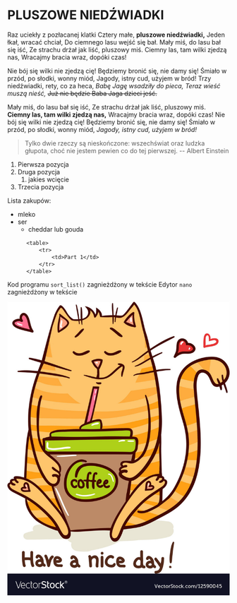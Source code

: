 # PLUSZOWE NIEDŹWIADKI

Raz uciekły z pozłacanej klatki Cztery małe, **pluszowe niedźwiadki,** Jeden łkał, wracać chciał, Do ciemnego lasu wejść się bał. Mały miś, do lasu bał się iść, Ze strachu drżał jak liść, pluszowy miś. Ciemny las, tam wilki zjedzą nas, Wracajmy bracia wraz, dopóki czas!

Nie bój się wilki nie zjedzą cię! Będziemy bronić się, nie damy się! Śmiało w przód, po słodki, wonny miód, Jagody, istny cud, użyjem w bród! Trzy niedźwiadki, rety, co za heca, *Babę Jagę wsadziły do pieca, Teraz wieść muszą nieść,* ~~Już nie będzie Baba Jaga dzieci jeść.~~

Mały miś, do lasu bał się iść, Ze strachu drżał jak liść, pluszowy miś. **Ciemny las, tam wilki zjedzą nas,** Wracajmy bracia wraz, dopóki czas! Nie bój się wilki nie zjedzą cię! Będziemy bronić się, nie damy się! Śmiało w przód, po słodki, wonny miód, *Jagody, istny cud, użyjem w bród!*

> Tylko dwie rzeczy są nieskończone: wszechświat oraz ludzka głupota, choć nie jestem pewien co do tej pierwszej. -- Albert Einstein

1. Pierwsza pozycja
2. Druga pozycja
   1. jakies wcięcie
4. Trzecia pozycja

Lista zakupów:
- mleko
- ser
    - cheddar lub gouda

```
      <table>
          <tr>
              <td>Part 1</td>
          </tr>
      </table>
```
Kod programu `sort_list()` zagnieżdżony w tekście
Edytor <code>nano</code> zagnieżdżony w tekście

![This is an image of a cat](./kot.jpg)

